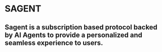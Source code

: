 # SAGENT

## Sagent is a subscription based protocol backed by AI Agents to provide a personalized and seamless experience to users.
